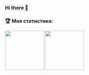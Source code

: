 ### Hi there 👋

<!--
**Arsenii400/Arsenii400** is a ✨ _special_ ✨ repository because its `README.md` (this file) appears on your GitHub profile.

Here are some ideas to get you started:

- 🔭 I’m currently working on ...
- 🌱 I’m currently learning ...
- 👯 I’m looking to collaborate on ...
- 🤔 I’m looking for help with ...
- 💬 Ask me about ...
- 📫 How to reach me: ...
- 😄 Pronouns: ...
- ⚡ Fun fact: ...
-->

### :trophy: Моя статистика:
<div>
<a href="https://github-readme-stats.vercel.app/api?username=Arsenii400&show_icons=true&hide=stars,contribs">
  <img align="left" height="130" src="https://github-readme-stats.vercel.app/api?username=Arsenii400&show_icons=true&hide=stars,contribs&border_color=000" />
</a>
<a href="https://github-readme-stats.vercel.app/api/top-langs/?username=Arsenii400&layout=compact&hide_rank=true">
  <img align="center" height="130" src="https://github-readme-stats.vercel.app/api/top-langs/?username=Arsenii400&layout=compact" />
</a>
</div>
